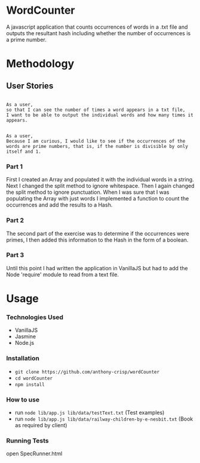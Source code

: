 WordCounter
===========

A javascript application that counts occurrences of words in a .txt file and outputs the resultant hash including whether the number of occurrences is a prime number.

Methodology
===========

## User Stories

```

As a user,
so that I can see the number of times a word appears in a txt file,
I want to be able to output the individual words and how many times it appears.


As a user,
Because I am curious, I would like to see if the occurrences of the words are prime numbers, that is, if the number is divisible by only itself and 1.
```

### Part 1
First I created an Array and populated it with the individual words in a string.
Next I changed the split method to ignore whitespace.
Then I again changed the split method to ignore punctuation.
When I was sure that I was populating the Array with just words I implemented a function to count the occurrences and add the results to a Hash.

### Part 2
The second part of the exercise was to determine if the occurrences were primes, I then added this information to the Hash in the form of a boolean.

### Part 3
Until this point I had written the application in VanillaJS but had to add the Node 'require' module to read from a text file.

Usage
===============

### Technologies Used
- VanillaJS
- Jasmine
- Node.js

### Installation
- ```git clone https://github.com/anthony-crisp/wordCounter ```
- ```cd wordCounter```
- ```npm install```

### How to use
- run ```node lib/app.js lib/data/testText.txt``` (Test examples)
- run ```node lib/app.js lib/data/railway-children-by-e-nesbit.txt``` (Book as required by client)


### Running Tests
open SpecRunner.html
